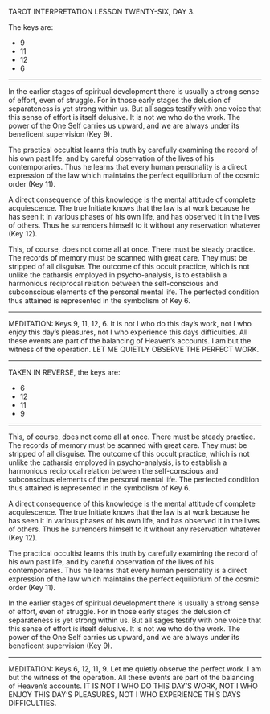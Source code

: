 TAROT INTERPRETATION
LESSON TWENTY-SIX, DAY 3.

The keys are:

-  9
- 11
- 12
-  6

---

In the earlier stages of spiritual development there is usually a strong sense of effort, even of struggle. For in those early stages the delusion of separateness is yet strong within us. But all sages testify with one voice that this sense of effort is itself delusive. It is not we who do the work. The power of the One Self carries us upward, and we are always under its beneficent supervision (Key 9).

The practical occultist learns this truth by carefully examining the record of his own past life, and by careful observation of the lives of his contemporaries. Thus he learns that every human personality is a direct expression of the law which maintains the perfect equilibrium of the cosmic order (Key 11).

A direct consequence of this knowledge is the mental attitude of complete acquiescence. The true Initiate knows that the law is at work because he has seen it in various phases of his own life, and has observed it in the lives of others. Thus he surrenders himself to it without any reservation whatever (Key 12).

This, of course, does not come all at once. There must be steady practice. The records of memory must be scanned with great care. They must be stripped of all disguise. The outcome of this occult practice, which is not unlike the catharsis employed in psycho-analysis, is to establish a harmonious reciprocal relation between the self-conscious and subconscious elements of the personal mental life. The perfected condition thus attained is represented in the symbolism of Key 6.



---

MEDITATION: Keys 9, 11, 12, 6. It is not I who do this day’s work, not I who enjoy this day’s pleasures, not I who experience this days difficulties. All these events are part of the balancing of Heaven’s accounts. I am but the witness of the operation. LET ME QUIETLY OBSERVE THE PERFECT WORK.

---

TAKEN IN REVERSE, the keys are:

-  6
- 12
- 11
-  9

---

This, of course, does not come all at once. There must be steady practice. The records of memory must be scanned with great care. They must be stripped of all disguise. The outcome of this occult practice, which is not unlike the catharsis employed in psycho-analysis, is to establish a harmonious reciprocal relation between the self-conscious and subconscious elements of the personal mental life. The perfected condition thus attained is represented in the symbolism of Key 6.

A direct consequence of this knowledge is the mental attitude of complete acquiescence. The true Initiate knows that the law is at work because he has seen it in various phases of his own life, and has observed it in the lives of others. Thus he surrenders himself to it without any reservation whatever (Key 12).

The practical occultist learns this truth by carefully examining the record of his own past life, and by careful observation of the lives of his contemporaries. Thus he learns that every human personality is a direct expression of the law which maintains the perfect equilibrium of the cosmic order (Key 11).

In the earlier stages of spiritual development there is usually a strong sense of effort, even of struggle. For in those early stages the delusion of separateness is yet strong within us. But all sages testify with one voice that this sense of effort is itself delusive. It is not we who do the work. The power of the One Self carries us upward, and we are always under its beneficent supervision (Key 9).

---

MEDITATION: Keys 6, 12, 11, 9. Let me quietly observe the perfect work. I am but the witness of the operation. All these events are part of the balancing of Heaven’s accounts. IT IS NOT I WHO DO THIS DAY’S WORK, NOT I WHO ENJOY THIS DAY’S PLEASURES, NOT I WHO EXPERIENCE THIS DAYS DIFFICULTIES.